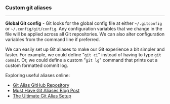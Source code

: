 ### Custom git aliases
---
**Global Git config** - Git looks for the global config file at either `~/.gitconfig` or `~/.config/git/config`. Any configuration variables that we change in the file will be applied across all Git repositories. We can also alter configuration variables from the command line if preferred.

We can easily set up Git aliases to make our Git experience a bit simpler and faster. For example, we could define "`git ci`" instead of having to type `git commit`. Or, we could define a custom
"`git lg`" command that prints out a custom formatted commit log.

Exploring useful aliases online:
- [Git Alias GitHub Repository](https://github.com/GitAlias/gitalias)
- [Must Have Git Aliases Blog Post](https://www.durdn.com/blog/2012/11/22/must-have-git-aliases-advanced-examples/)
- [The Ultimate Git Alias Setup](https://gist.github.com/mwhite/6887990)
